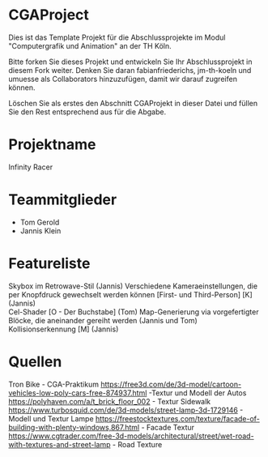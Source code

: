 # CGAProject
Dies ist das Template Projekt für die Abschlussprojekte im Modul "Computergrafik und Animation" an der TH Köln.

Bitte forken Sie dieses Projekt und entwickeln Sie Ihr Abschlussprojekt in diesem Fork weiter. Denken Sie daran fabianfriederichs, jm-th-koeln und umuesse als Collaborators hinzuzufügen, damit wir darauf zugreifen können.

Löschen Sie als erstes den Abschnitt CGAProjekt in dieser Datei und füllen Sie den Rest entsprechend aus für die Abgabe.
# Projektname
Infinity Racer

# Teammitglieder
- Tom Gerold
- Jannis Klein

# Featureliste
Skybox im Retrowave-Stil (Jannis)  Verschiedene Kameraeinstellungen, die per Knopfdruck gewechselt werden können [First- und Third-Person] [K] (Jannis)  
Cel-Shader [O - Der Buchstabe] (Tom)
Map-Generierung via vorgefertigter Blöcke, die aneinander gereiht werden (Jannis und Tom)
Kollisionserkennung [M] (Jannis)

# Quellen

Tron Bike - CGA-Praktikum
https://free3d.com/de/3d-model/cartoon-vehicles-low-poly-cars-free-874937.html -Textur und Modell der Autos
https://polyhaven.com/a/t_brick_floor_002 - Textur Sidewalk
https://www.turbosquid.com/de/3d-models/street-lamp-3d-1729146 - Modell und Textur Lampe
https://freestocktextures.com/texture/facade-of-building-with-plenty-windows,867.html - Facade Textur
https://www.cgtrader.com/free-3d-models/architectural/street/wet-road-with-textures-and-street-lamp - Road Texture
